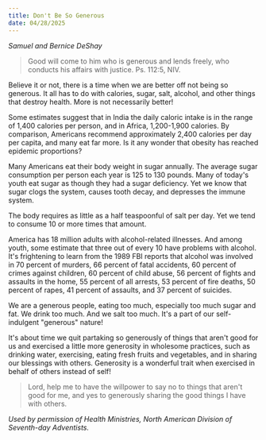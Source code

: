 ```yaml
---
title: Don't Be So Generous
date: 04/28/2025
---
```


_Samuel and Bernice DeShay_

> <p></p>
> Good will come to him who is generous and lends freely, who conducts his affairs with justice. Ps. 112:5, NIV.

Believe it or not, there is a time when we are better off not being so generous. It all has to do with calories, sugar, salt, alcohol, and other things that destroy health. More is not necessarily better!

Some estimates suggest that in India the daily caloric intake is in the range of 1,400 calories per person, and in Africa, 1,200-1,900 calories. By comparison, Americans recommend approximately 2,400 calories per day per capita, and many eat far more. Is it any wonder that obesity has reached epidemic proportions?

Many Americans eat their body weight in sugar annually. The average sugar consumption per person each year is 125 to 130 pounds. Many of today's youth eat sugar as though they had a sugar deficiency. Yet we know that sugar clogs the system, causes tooth decay, and depresses the immune system.

The body requires as little as a half teaspoonful of salt per day. Yet we tend to consume 10 or more times that amount.

America has 18 million adults with alcohol-related illnesses. And among youth, some estimate that three out of every 10 have problems with alcohol. It's frightening to learn from the 1989 FBI reports that alcohol was involved in 70 percent of murders, 66 percent of fatal accidents, 60 percent of crimes against children, 60 percent of child abuse, 56 percent of fights and assaults in the home, 55 percent of all arrests, 53 percent of fire deaths, 50 percent of rapes, 41 percent of assaults, and 37 percent of suicides.

We are a generous people, eating too much, especially too much sugar and fat. We drink too much. And we salt too much. It's a part of our self-indulgent "generous" nature!

It's about time we quit partaking so generously of things that aren't good for us and exercised a little more generosity in wholesome practices, such as drinking water, exercising, eating fresh fruits and vegetables, and in sharing our blessings with others. Generosity is a wonderful trait when exercised in behalf of others instead of self!

> <callout></callout>
> Lord, help me to have the willpower to say no to things that aren't good for me, and yes to generously sharing the good things I have with others.

_Used by permission of Health Ministries, North American Division of Seventh-day Adventists._